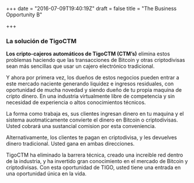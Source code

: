 +++
date = "2016-07-09T19:40:19Z"
draft = false
title = "The Business Opportunity B"

+++

###  La solución de TigoCTM
   **Los cripto-cajeros automáticos de TigoCTM (CTM’s)** elimina estos problemas haciendo que las transacciones de Bitcoin y otras criptodivisas sean más sencillas que usar un cajero electrónico tradicional.
   
 Y ahora por primera vez, los dueños de estos negocios pueden entrar a este mercado naciente generando liquidez e ingresos residuales, con oportunidad de mucha novedad y siendo dueño de tu propia maquina de cripto dinero. En una industria virtualmente libre de competencia y sin necesidad de experiencia o altos conocimientos técnicos.
 
 La forma como trabaja es, sus clientes ingresan dinero en tu maquina y el sistema auotmaticamente convierte el dinero en Bitcoin o criptodivisas. Usted cobrará una sustancial comision por esta conveniencia.
 
 Alternativamente, los clientes te pagan en criptodivisa, y les devuelves dinero tradicional. Usted gana en ambas direcciones.
 
 TigoCTM ha eliminado la barrera técnica, creado una increible red dentro de la industria, y ha invertido gran conocimiento en el mercado de Bitcoin y criptodivisas. Con esta oportunidad de TIGO, usted tiene una entrada en una oportunidad única en la vida.
